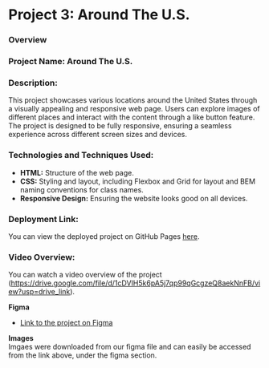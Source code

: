 # Project 3: Around The U.S.

### Overview

### Project Name: Around The U.S.

### Description:

This project showcases various locations around the United States through a visually appealing and responsive web page. Users can explore images of different places and interact with the content through a like button feature. The project is designed to be fully responsive, ensuring a seamless experience across different screen sizes and devices.

### Technologies and Techniques Used:

- **HTML:** Structure of the web page.
- **CSS:** Styling and layout, including Flexbox and Grid for layout and   BEM naming conventions for class names.
- **Responsive Design:** Ensuring the website looks good on all devices.

### Deployment Link:

You can view the deployed project on GitHub Pages [here](https://agustincioni.github.io/se_project_aroundtheus/).

### Video Overview:

You can watch a video overview of the project (https://drive.google.com/file/d/1cDVIH5k6pA5j7qp99qGcgzeQ8aekNnFB/view?usp=drive_link).

**Figma**

- [Link to the project on Figma](https://www.figma.com/file/ii4xxsJ0ghevUOcssTlHZv/Sprint-3%3A-Around-the-US?node-id=0%3A1)

**Images**  
 Imgaes were downloaded from our figma file and can easily be accessed from the link above, under the figma section.
